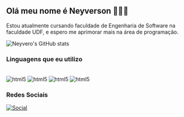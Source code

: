 ## Olá meu nome é Neyverson 🙋🏼‍♂️

Estou atualmente cursando faculdade de Engenharia de Software na faculdade UDF, e espero me aprimorar mais na área de programação.


![Neyvero's GitHub stats](https://github-readme-stats.vercel.app/api?username=Neyvero&show_icons=true&theme=dracula)

### Linguagens que eu utilizo

<div style="display: inline_block"><br/>
<img align="center" alt="html5" src ="https://img.shields.io/badge/Python-3776AB?style=for-the-badge&logo=python&logoColor=white" />
<img align="center" alt="html5" src ="https://img.shields.io/badge/JavaScript-323330?style=for-the-badge&logo=javascript&logoColor=F7DF1E" />
<img align="center" alt="html5" src ="https://img.shields.io/badge/HTML5-E34F26?style=for-the-badge&logo=html5&logoColor=white" />
<img align="center" alt="html5" src ="https://img.shields.io/badge/CSS3-1572B6?style=for-the-badge&logo=css3&logoColor=white" />

</div>

### Redes Sociais

[![Social](https://img.shields.io/badge/Instagram-E4405F?style=for-the-badge&logo=instagram&logoColor=white)](https://www.instagram.com/neyversonjunio/)
